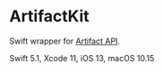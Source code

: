 # ArtifactKit
Swift wrapper for [Artifact API](https://github.com/ValveSoftware/ArtifactDeckCode). 

Swift 5.1, Xcode 11, iOS 13, macOS 10.15
